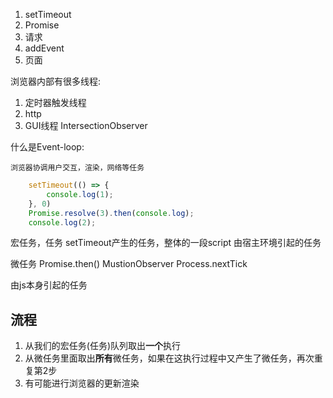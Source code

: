 1. setTimeout
2. Promise
3. 请求
4. addEvent
5. 页面

浏览器内部有很多线程:

1. 定时器触发线程
2. http
3. GUI线程
IntersectionObserver

什么是Event-loop:

    浏览器协调用户交互，渲染，网络等任务

``` js
    setTimeout(() => {
        console.log(1);
    }, 0)
    Promise.resolve(3).then(console.log);
    console.log(2);
```

宏任务，任务
setTimeout产生的任务，整体的一段script
由宿主环境引起的任务




微任务
Promise.then()  MustionObserver Process.nextTick


由js本身引起的任务



## 流程
1. 从我们的宏任务(任务)队列取出**一个**执行
2. 从微任务里面取出**所有**微任务，如果在这执行过程中又产生了微任务，再次重复第2步
3. 有可能进行浏览器的更新渲染